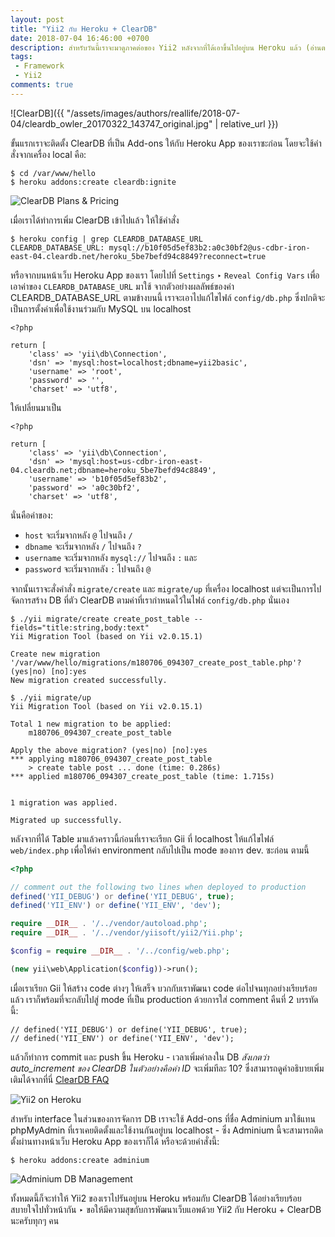 ```yaml
---
layout: post
title: "Yii2 กับ Heroku + ClearDB"
date: 2018-07-04 16:46:00 +0700
description: สำหรับวันนี้เราจะมาดูภาคต่อของ Yii2 หลังจากที่ได้เอาขึ้นไปอยู่บน Heroku แล้ว (อ่านตอน [Yii2 กับ Heroku](https://www.sdee.co/developer/2018/04/07/yii2-deploy-to-heroku/) ได้ที่นี่) ‣ มาดูกันว่าเราจะต้องทำยังไงให้ Yii2 ของเราสามารถใช้งานร่วมกับ ClearDB ที่มีให้บน Heroku ได้ (แทนการใช้ MySQL และ phpMyAdmin บน localhost)
tags:
 - Framework
 - Yii2
comments: true
---
```

![ClearDB]({{ "/assets/images/authors/reallife/2018-07-04/cleardb_owler_20170322_143747_original.jpg" | relative_url }})

ขั้นแรกเราจะติดตั้ง ClearDB ที่เป็น Add-ons ให้กับ Heroku App ของเราซะก่อน โดยจะใช้คำสั่งจากเครื่อง local คือ:
```
$ cd /var/www/hello
$ heroku addons:create cleardb:ignite
```

![ClearDB Plans & Pricing](https://res.cloudinary.com/sdees-reallife/image/upload/c_scale,w_500/v1530863429/Screenshot_from_2018-07-06_14-45-21.png)

เมื่อเราได้ทำการเพิ่ม ClearDB เข้าไปแล้ว ให้ใช้คำสั่ง
```
$ heroku config | grep CLEARDB_DATABASE_URL
CLEARDB_DATABASE_URL: mysql://b10f05d5ef83b2:a0c30bf2@us-cdbr-iron-east-04.cleardb.net/heroku_5be7befd94c8849?reconnect=true
```
หรือจากบนหน้าเว็บ Heroku App ของเรา โดยไปที่ `Settings` ‣ `Reveal Config Vars` เพื่อเอาค่าของ `CLEARDB_DATABASE_URL` มาใช้ จากตัวอย่างผลลัพธ์ของค่า CLEARDB_DATABASE_URL ตามข้างบนนี้ เราจะเอาไปแก้ไขไฟล์ `config/db.php` ซึ่งปกติจะเป็นการตั้งค่าเพื่อใช้งานร่วมกับ MySQL บน localhost
```
<?php

return [
    'class' => 'yii\db\Connection',
    'dsn' => 'mysql:host=localhost;dbname=yii2basic',
    'username' => 'root',
    'password' => '',
    'charset' => 'utf8',
```
ให้เปลี่ยนมาเป็น
```
<?php

return [
    'class' => 'yii\db\Connection',
    'dsn' => 'mysql:host=us-cdbr-iron-east-04.cleardb.net;dbname=heroku_5be7befd94c8849',
    'username' => 'b10f05d5ef83b2',
    'password' => 'a0c30bf2',
    'charset' => 'utf8',
```
นั่นคือค่าของ:
- `host` จะเริ่มจากหลัง `@` ไปจนถึง `/`
- `dbname` จะเริ่มจากหลัง `/` ไปจนถึง `?`
- `username` จะเริ่มจากหลัง `mysql://` ไปจนถึง `:` และ
- `password` จะเริ่มจากหลัง `:` ไปจนถึง `@`

จากนั้นเราจะสั่งคำสั่ง `migrate/create` และ `migrate/up` ที่เครื่อง localhost แต่จะเป็นการไปจัดการสร้าง DB ที่ตัว ClearDB ตามค่าที่เรากำหนดไว้ในไฟล์ `config/db.php` นั่นเอง

```
$ ./yii migrate/create create_post_table --fields="title:string,body:text"
Yii Migration Tool (based on Yii v2.0.15.1)

Create new migration '/var/www/hello/migrations/m180706_094307_create_post_table.php'? (yes|no) [no]:yes
New migration created successfully.

$ ./yii migrate/up
Yii Migration Tool (based on Yii v2.0.15.1)

Total 1 new migration to be applied:
	m180706_094307_create_post_table

Apply the above migration? (yes|no) [no]:yes
*** applying m180706_094307_create_post_table
    > create table post ... done (time: 0.286s)
*** applied m180706_094307_create_post_table (time: 1.715s)


1 migration was applied.

Migrated up successfully.
```
หลังจากที่ได้ Table มาแล้วคราวนี้ก่อนที่เราจะเรียก Gii ที่ localhost ให้แก้ไขไฟล์ `web/index.php` เพื่อให้ค่า environment กลับไปเป็น mode ของการ dev. ซะก่อน ตามนี้

```php
<?php

// comment out the following two lines when deployed to production
defined('YII_DEBUG') or define('YII_DEBUG', true);
defined('YII_ENV') or define('YII_ENV', 'dev');

require __DIR__ . '/../vendor/autoload.php';
require __DIR__ . '/../vendor/yiisoft/yii2/Yii.php';

$config = require __DIR__ . '/../config/web.php';

(new yii\web\Application($config))->run();
```

เมื่อเราเรียก Gii ให้สร้าง code ต่างๆ ให้เสร็จ บวกกับเราพัฒนา code ต่อไปจนทุกอย่างเรียบร้อยแล้ว เราก็พร้อมที่จะกลับไปสู่ mode ที่เป็น production ด้วยการใส่ comment คืนที่ 2 บรรทัดนี้:
```
// defined('YII_DEBUG') or define('YII_DEBUG', true);
// defined('YII_ENV') or define('YII_ENV', 'dev');
```
แล้วก็ทำการ commit และ push ขึ้น Heroku - เวลาเพิ่มค่าลงใน DB *สังเกตว่า auto_increment ของ ClearDB ในตัวอย่างคือค่า ID* จะเพิ่มทีละ 10? ซึ่งสามารถดูคำอธิบายเพิ่มเติมได้จากที่นี่ [ClearDB FAQ](http://w2.cleardb.net/faqs/#general_16)

![Yii2 on Heroku](https://res.cloudinary.com/sdees-reallife/image/upload/c_scale,w_500/v1530872407/Screenshot_from_2018-07-06_17-18-09.png)

สำหรับ interface ในส่วนของการจัดการ DB เราจะใช้ Add-ons ที่ชื่อ Adminium มาใช้แทน phpMyAdmin ที่เราเคยติดตั้งและใช้งานกันอยู่บน localhost - ซึ่ง Adminium นี้จะสามารถติดตั้งผ่านทางหน้าเว็บ Heroku App ของเราก็ได้ หรือจะด้วยคำสั่งนี้:

```
$ heroku addons:create adminium
```

![Adminium DB Management](https://res.cloudinary.com/sdees-reallife/image/upload/c_scale,w_500/v1530873200/Screenshot_from_2018-07-06_17-31-28.png)

ทั้งหมดนี้ก็จะทำให้ Yii2 ของเราไปรันอยู่บน Heroku พร้อมกับ ClearDB ได้อย่างเรียบร้อย สบายใจไปทั่วหน้ากัน ‣ ขอให้มีความสุขกับการพัฒนาเว็บแอพด้วย Yii2 กับ Heroku + ClearDB นะครับทุกๆ คน
